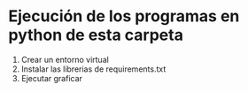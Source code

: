 # Ejecución de los programas en python de esta carpeta

1. Crear un entorno virtual
2. Instalar las librerias de requirements.txt
3. Ejecutar graficar